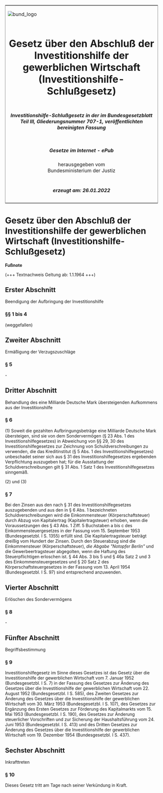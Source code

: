 <span id="DECKBLATT.html"></span>

<table border="0" frame="border" width="100%">

<tr valign="top">

<td align="left">

![bund\_logo](BfJ_2021_Web_de_de.gif)

</td>

<td align="right">

 

</td>

</tr>

<tr align="center" valign="middle">

<td colspan="2">

# Gesetz über den Abschluß der Investitionshilfe der gewerblichen Wirtschaft (Investitionshilfe-Schlußgesetz)

</td>

</tr>

<tr align="center" valign="middle">

<td colspan="2">

##### Investitionshilfe-Schlußgesetz in der im Bundesgesetzblatt Teil III, Gliederungsnummer 707-1, veröffentlichten bereinigten Fassung

</td>

</tr>

<tr align="center" valign="middle">

<td colspan="2">

  
  

##### Gesetze im Internet - ePub  
  
herausgegeben vom  
Bundesministerium der Justiz

</td>

</tr>

<tr align="center" valign="bottom">

<td colspan="2">

  
  

##### erzeugt am: 26.01.2022

</td>

</tr>

</table>

<span id="BJNR000690955.html"></span>

# Gesetz über den Abschluß der Investitionshilfe der gewerblichen Wirtschaft (Investitionshilfe-Schlußgesetz)

<div>

  
**Fußnote**

<div class="jnhtml">

<div>

<div class="jurAbsatz">

(+++ Textnachweis Geltung ab: 1.1.1964 +++)

</div>

</div>

</div>

</div>

<span id="BJNR000690955BJNG000100317.html"></span>

## Erster Abschnitt  
Beendigung der Aufbringung der Investitionshilfe

<span id="BJNR000690955BJNE000700317.html"></span>

### §§ 1 bis 4  
(weggefallen)

<span id="BJNR000690955BJNG000200317.html"></span>

## Zweiter Abschnitt  
Ermäßigung der Verzugszuschläge

<span id="BJNR000690955BJNE000800317.html"></span>

### § 5  

<div>

<div class="jnhtml">

<div>

<div class="jurAbsatz">

\-

</div>

</div>

</div>

</div>

<span id="BJNR000690955BJNG000300317.html"></span>

## Dritter Abschnitt  
Behandlung des eine Milliarde Deutsche Mark übersteigenden Aufkommens aus der Investitionshilfe

<span id="BJNR000690955BJNE000900317.html"></span>

### § 6  

<div>

<div class="jnhtml">

<div>

<div class="jurAbsatz">

(1) Soweit die gezahlten Aufbringungsbeträge eine Milliarde Deutsche
Mark übersteigen, sind sie von dem Sondervermögen (§ 23 Abs. 1 des
Investitionshilfegesetzes) in Abweichung von §§ 29, 30 des
Investitionshilfegesetzes zur Zeichnung von Schuldverschreibungen zu
verwenden, die das Kreditinstitut (§ 5 Abs. 1 des
Investitionshilfegesetzes) unbeschadet seiner sich aus § 31 des
Investitionshilfegesetzes ergebenden Verpflichtung auszugeben hat; für
die Ausstattung der Schuldverschreibungen gilt § 31 Abs. 1 Satz 1 des
Investitionshilfegesetzes sinngemäß.

</div>

<div class="jurAbsatz">

(2) und (3)

</div>

</div>

</div>

</div>

<span id="BJNR000690955BJNE001000317.html"></span>

### § 7  

<div>

<div class="jnhtml">

<div>

<div class="jurAbsatz">

Bei den Zinsen aus den nach § 31 des Investitionshilfegesetzes
auszugebenden und aus den in § 6 Abs. 1 bezeichneten
Schuldverschreibungen wird die Einkommensteuer (Körperschaftsteuer)
durch Abzug von Kapitalertrag (Kapitalertragsteuer) erhoben, wenn die
Voraussetzungen des § 43 Abs. 1 Ziff. 5 Buchstaben a bis c des
Einkommensteuergesetzes in der Fassung vom 15. September 1953
(Bundesgesetzbl. I S. 1355) erfüllt sind. Die Kapitalertragsteuer
beträgt dreißig vom Hundert der Zinsen. Durch den Steuerabzug sind die
Einkommensteuer (Körperschaftsteuer),
<span style="font-style:italic;">die Abgabe "Notopfer Berlin"</span> und
die Gewerbeertragsteuer abgegolten, wenn die Haftung des
Steuerpflichtigen erloschen ist. § 44 Abs. 3 bis 5 und § 46a Satz 2 und
3 des Einkommensteuergesetzes und § 20 Satz 2 des
Körperschaftsteuergesetzes in der Fassung vom 13. April 1954
(Bundesgesetzbl. I S. 97) sind entsprechend anzuwenden.

</div>

</div>

</div>

</div>

<span id="BJNR000690955BJNG000400317.html"></span>

## Vierter Abschnitt  
Erlöschen des Sondervermögens

<span id="BJNR000690955BJNE001100317.html"></span>

### § 8  

<div>

<div class="jnhtml">

<div>

<div class="jurAbsatz">

\-

</div>

</div>

</div>

</div>

<span id="BJNR000690955BJNG000500317.html"></span>

## Fünfter Abschnitt  
Begriffsbestimmung

<span id="BJNR000690955BJNE001200317.html"></span>

### § 9  

<div>

<div class="jnhtml">

<div>

<div class="jurAbsatz">

Investitionshilfegesetz im Sinne dieses Gesetzes ist das Gesetz über die
Investitionshilfe der gewerblichen Wirtschaft vom 7. Januar 1952
(Bundesgesetzbl. I S. 7) in der Fassung des Gesetzes zur Änderung des
Gesetzes über die Investitionshilfe der gewerblichen Wirtschaft vom 22.
August 1952 (Bundesgesetzbl. I S. 585), des Zweiten Gesetzes zur
Änderung des Gesetzes über die Investitionshilfe der gewerblichen
Wirtschaft vom 30. März 1953 (Bundesgesetzbl. I S. 107), des Gesetzes
zur Ergänzung des Ersten Gesetzes zur Förderung des Kapitalmarkts vom
15. Mai 1953 (Bundesgesetzbl. I S. 190), des Gesetzes zur Änderung
steuerlicher Vorschriften und zur Sicherung der Haushaltsführung vom 24.
Juni 1953 (Bundesgesetzbl. I S. 413) und des Dritten Gesetzes zur
Änderung des Gesetzes über die Investitionshilfe der gewerblichen
Wirtschaft vom 19. Dezember 1954 (Bundesgesetzbl. I S. 437).

</div>

</div>

</div>

</div>

<span id="BJNR000690955BJNG000600317.html"></span>

## Sechster Abschnitt  
Inkrafttreten

<span id="BJNR000690955BJNE001300317.html"></span>

### § 10  

<div>

<div class="jnhtml">

<div>

<div class="jurAbsatz">

Dieses Gesetz tritt am Tage nach seiner Verkündung in Kraft.

</div>

</div>

</div>

</div>
